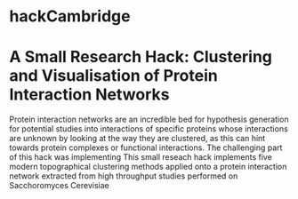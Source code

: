 # hackCambridge

# A Small Research Hack: Clustering and Visualisation of Protein Interaction Networks

Protein interaction networks are an incredible bed for hypothesis generation for potential studies into interactions of specific proteins whose interactions are unknown by looking at the way they are clustered, as this can hint towards protein complexes or functional interactions. The challenging part of this hack was implementing This small reseach hack implements five modern topographical clustering methods applied onto a protein interaction network extracted from high throughput studies performed on Sacchoromyces Cerevisiae